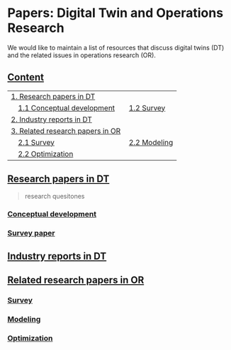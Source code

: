 # Papers: Digital Twin and Operations Research
We would like to maintain a list of resources that discuss digital twins (DT) and the related issues in operations research (OR).
 

## [Content](#content)

<table>
<tr><td colspan="2"><a href="#research-papers-in-dt">1. Research papers in DT</a></td></tr> 
<tr>
	<td>&emsp;<a href=#conceptual-development>1.1 Conceptual development</a></td>
	<td>&emsp;<a href=#survey-paper>1.2 Survey</a></td>
</tr>
<tr><td colspan="2"><a href="#industry-reports-in-dt">2. Industry reports in DT</a></td></tr> 
<tr><td colspan="2"><a href="#related-research-papers-in-or">3. Related research papers in OR</a></td></tr>
<tr>
	<td>&emsp;<a href=#survey>2.1 Survey</a></td>
	<td>&emsp;<a href=#modeling>2.2 Modeling</a></td>
</tr>
<tr>
	<td>&emsp;<a href=#optimization>2.2 Optimization</a></td>
</tr>
</table>



## [Research papers in DT](#content)

> research quesitones
> > 
### [Conceptual development](#content)
### [Survey paper](#content)

## [Industry reports in DT](#content)

## [Related research papers in OR](#content)

### [Survey](#content)
### [Modeling](#content)
### [Optimization](#content)

